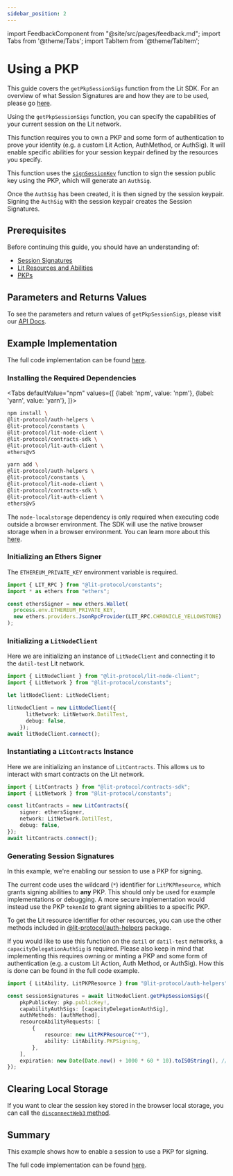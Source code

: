 ```yaml
---
sidebar_position: 2
---
```


import FeedbackComponent from "@site/src/pages/feedback.md";
import Tabs from '@theme/Tabs';
import TabItem from '@theme/TabItem';

# Using a PKP

This guide covers the `getPkpSessionSigs` function from the Lit SDK. For an overview of what Session Signatures are and how they are to be used, please go [here](./intro).

Using the `getPkpSessionSigs` function, you can specify the capabilities of your current session on the Lit network. 

This function requires you to own a PKP and some form of authentication to prove your identity (e.g. a custom Lit Action, AuthMethod, or AuthSig). It will enable specific abilities for your session keypair defined by the resources you specify.

This function uses the [`signSessionKey`](https://v6-api-doc-lit-js-sdk.vercel.app/classes/lit_node_client_src.LitNodeClientNodeJs.html#signSessionKey) function to sign the session public key using the PKP, which will generate an `AuthSig`.

Once the `AuthSig` has been created, it is then signed by the session keypair. Signing the `AuthSig` with the session keypair creates the Session Signatures.

## Prerequisites

Before continuing this guide, you should have an understanding of:
- [Session Signatures](./intro)
- [Lit Resources and Abilities](./resources-and-abilities.md)
- [PKPs](../../wallets/minting)

## Parameters and Returns Values

To see the parameters and return values of `getPkpSessionSigs`, please visit our [API Docs](https://v6-api-doc-lit-js-sdk.vercel.app/classes/lit_node_client_src.LitNodeClientNodeJs.html#getPkpSessionSigs).

## Example Implementation

The full code implementation can be found [here](https://github.com/LIT-Protocol/developer-guides-code/tree/master/session-signatures/getPkpSessionSigs). 

### Installing the Required Dependencies
<Tabs
defaultValue="npm"
values={[
{label: 'npm', value: 'npm'},
{label: 'yarn', value: 'yarn'},
]}>
<TabItem value="npm">

```bash
npm install \
@lit-protocol/auth-helpers \
@lit-protocol/constants \
@lit-protocol/lit-node-client \
@lit-protocol/contracts-sdk \
@lit-protocol/lit-auth-client \
ethers@v5
```

</TabItem>

<TabItem value="yarn">

```bash
yarn add \
@lit-protocol/auth-helpers \
@lit-protocol/constants \
@lit-protocol/lit-node-client \
@lit-protocol/contracts-sdk \
@lit-protocol/lit-auth-client \
ethers@v5
```

</TabItem>
</Tabs>

The `node-localstorage` dependency is only required when executing code outside a browser environment. The SDK will use the native browser storage when in a browser environment. You can learn more about this [here](./intro.md#storing-sessionsigs).

### Initializing an Ethers Signer
The `ETHEREUM_PRIVATE_KEY` environment variable is required.
```ts
import { LIT_RPC } from "@lit-protocol/constants";
import * as ethers from "ethers";

const ethersSigner = new ethers.Wallet(
  process.env.ETHEREUM_PRIVATE_KEY,
  new ethers.providers.JsonRpcProvider(LIT_RPC.CHRONICLE_YELLOWSTONE)
);
```

### Initializing a `LitNodeClient`
Here we are initializing an instance of `LitNodeClient` and connecting it to the `datil-test` Lit network.
```ts
import { LitNodeClient } from "@lit-protocol/lit-node-client";
import { LitNetwork } from "@lit-protocol/constants";

let litNodeClient: LitNodeClient;

litNodeClient = new LitNodeClient({
      litNetwork: LitNetwork.DatilTest,
      debug: false,
    });
await litNodeClient.connect();
```

### Instantiating a `LitContracts` Instance
Here we are initializing an instance of `LitContracts`. This allows us to interact with smart contracts on the Lit network. 

```ts
import { LitContracts } from "@lit-protocol/contracts-sdk";
import { LitNetwork } from "@lit-protocol/constants";

const litContracts = new LitContracts({
    signer: ethersSigner,
    network: LitNetwork.DatilTest,
    debug: false,
});
await litContracts.connect();
```

### Generating Session Signatures
In this example, we're enabling our session to use a PKP for signing.

The current code uses the wildcard (`*`) identifier for `LitPKPResource`, which grants signing abilities to **any** PKP. This should only be used for example implementations or debugging. A more secure implementation would instead use the PKP `tokenId` to grant signing abilities to a specific PKP.

To get the Lit resource identifier for other resources, you can use the other methods included in [@lit-protocol/auth-helpers](https://v6-api-doc-lit-js-sdk.vercel.app/modules/auth_helpers_src.html) package.

If you would like to use this function on the `datil` or `datil-test` networks, a `capacityDelegationAuthSig` is required. Please also keep in mind that implementing this requires owning or minting a PKP and some form of authentication (e.g. a custom Lit Action, Auth Method, or AuthSig). How this is done can be found in the full code example.


```ts
import { LitAbility, LitPKPResource } from "@lit-protocol/auth-helpers";

const sessionSignatures = await litNodeClient.getPkpSessionSigs({
    pkpPublicKey: pkp.publicKey!,
    capabilityAuthSigs: [capacityDelegationAuthSig],
    authMethods: [authMethod],
    resourceAbilityRequests: [
        {
            resource: new LitPKPResource("*"),
            ability: LitAbility.PKPSigning,
        },
    ],
    expiration: new Date(Date.now() + 1000 * 60 * 10).toISOString(), // 10 minutes
});
```

## Clearing Local Storage

If you want to clear the session key stored in the browser local storage, you can call the [`disconnectWeb3` method](https://js-sdk.litprotocol.com/functions/auth_browser_src.ethConnect.disconnectWeb3.html).

## Summary
This example shows how to enable a session to use a PKP for signing.

The full code implementation can be found [here](https://github.com/LIT-Protocol/developer-guides-code/tree/master/session-signatures/getPkpSessionSigs).